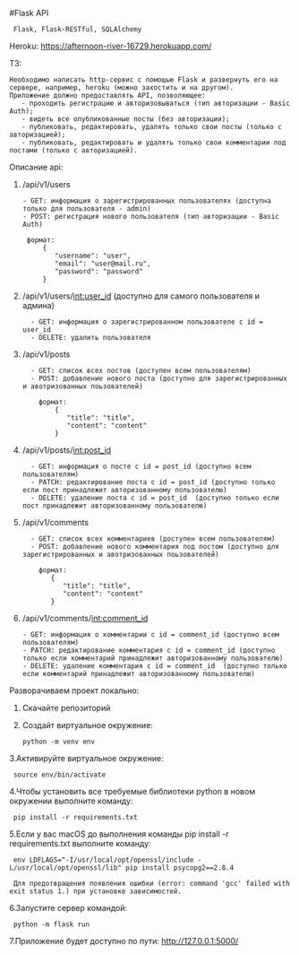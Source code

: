 #Flask API

     Flask, Flask-RESTful, SQLAlchemy

Heroku: https://afternoon-river-16729.herokuapp.com/

ТЗ:

    Необходимо написать http-сервис с помощью Flask и развернуть его на сервере, например, heroku (можно захостить и на другом). 
    Приложение должно предоставлять API, позволяющее:
       - проходить регистрацию и авторизовываться (тип авторизации - Basic Auth); 
       - видеть все опубликованные посты (без авторизации); 
       - публиковать, редактировать, удалять только свои посты (только с авторизацией); 
       - публиковать, редактировать и удалять только свои комментарии под постами (только с авторизацией).

Описание api:

1. /api/v1/users

       - GET: информация о зарегистрированных пользователях (доступна только для пользователя - admin)
       - POST: регистрация нового пользователя (тип авторизации - Basic Auth)
     
        формат:
            {
               "username": "user",
               "email": "user@mail.ru",
               "password": "password"
            }

2. /api/v1/users/<int:user_id> (доступно для самого пользователя и админа)

         - GET: информация о зарегистрированном пользователе с id = user_id 
         - DELETE: удалить пользователя 

3. /api/v1/posts

         - GET: список всех постов (доступен всем пользователям)
         - POST: добавление нового поста (доступно для зарегистрированных и авотризованных поьзователей)

           формат:
               {
                  "title": "title",
                  "content": "content"
               }

4. /api/v1/posts/<int:post_id>

         - GET: информация о посте с id = post_id (доступно всем пользователям)
         - PATCH: редактирование поста с id = post_id (доступно только если пост принадлежит авторизованному пользователю)
         - DELETE: удаление поста с id = post_id  (доступно только если пост принадлежит авторизованному пользователю)

5. /api/v1/comments

         - GET: список всех комментариев (доступен всем пользователям)
         - POST: добавление нового комментария под постом (доступно для зарегистрированных и авотризованных поьзователей)

           формат:
              {
                 "title": "title",
                 "content": "content"
              }
    
6. /api/v1/comments/<int:comment_id>

       - GET: информация о комментарии с id = comment_id (доступно всем пользователям)
       - PATCH: редактирование комментария с id = comment_id (доступно только если комментарий принадлежит авторизованному пользователю)
       - DELETE: удаление комментария с id = comment_id  (доступно только если комментарий принадлежит авторизованному пользователю)
    
Разворачиваем проект локально:

1. Скачайте репозиторий

2. Создайт виртуальное окружение:

       python -m venv env

3.Активируйте виртуальное окружение:

     source env/bin/activate

4.Чтобы установить все требуемые библиотеки python в новом окружении выполните команду:

     pip install -r requirements.txt

5.Если у вас macOS до выполнения команды pip install -r requirements.txt выполните команду:

     env LDFLAGS="-I/usr/local/opt/openssl/include -L/usr/local/opt/openssl/lib" pip install psycopg2==2.8.4      
     
     Для предотвращения появления ошибки (error: command 'gcc' failed with exit status 1.) при установке зависимостей.

6.Запустите сервер командой:

     python -m flask run

7.Приложение будет доступно по пути: http://127.0.0.1:5000/

